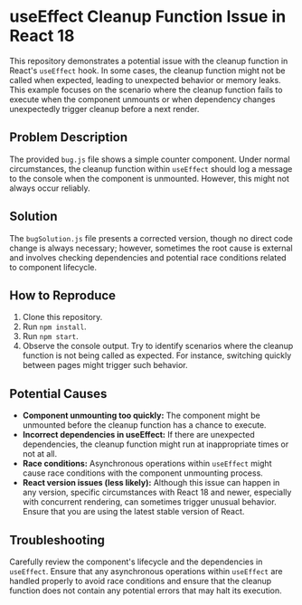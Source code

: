 # useEffect Cleanup Function Issue in React 18

This repository demonstrates a potential issue with the cleanup function in React's `useEffect` hook.  In some cases, the cleanup function might not be called when expected, leading to unexpected behavior or memory leaks.  This example focuses on the scenario where the cleanup function fails to execute when the component unmounts or when dependency changes unexpectedly trigger cleanup before a next render.

## Problem Description
The provided `bug.js` file shows a simple counter component.  Under normal circumstances, the cleanup function within `useEffect` should log a message to the console when the component is unmounted. However, this might not always occur reliably.

## Solution
The `bugSolution.js` file presents a corrected version, though no direct code change is always necessary; however, sometimes the root cause is external and involves checking dependencies and potential race conditions related to component lifecycle.

## How to Reproduce
1. Clone this repository.
2. Run `npm install`.
3. Run `npm start`.
4. Observe the console output.  Try to identify scenarios where the cleanup function is not being called as expected. For instance, switching quickly between pages might trigger such behavior.

## Potential Causes
* **Component unmounting too quickly:** The component might be unmounted before the cleanup function has a chance to execute.
* **Incorrect dependencies in useEffect:** If there are unexpected dependencies, the cleanup function might run at inappropriate times or not at all.
* **Race conditions:** Asynchronous operations within `useEffect` might cause race conditions with the component unmounting process.
* **React version issues (less likely):** Although this issue can happen in any version, specific circumstances with React 18 and newer, especially with concurrent rendering, can sometimes trigger unusual behavior. Ensure that you are using the latest stable version of React.    

## Troubleshooting
Carefully review the component's lifecycle and the dependencies in `useEffect`.  Ensure that any asynchronous operations within `useEffect` are handled properly to avoid race conditions and ensure that the cleanup function does not contain any potential errors that may halt its execution.